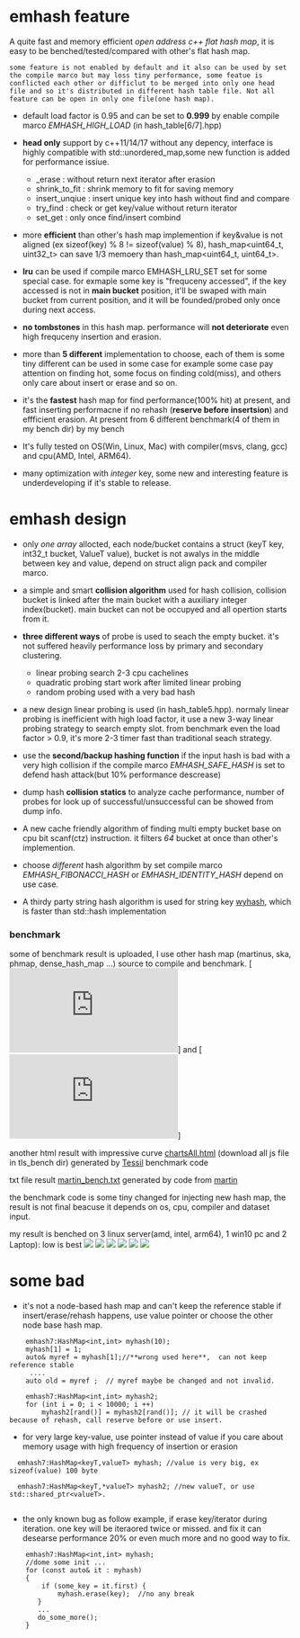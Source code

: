 # emhash feature

A quite fast and memory efficient *open address c++ flat hash map*, it is easy to be benched/tested/compared with other's flat hash map.

    some feature is not enabled by default and it also can be used by set the compile marco but may loss tiny performance, some featue is conflicted each other or difficlut to be merged into only one head file and so it's distributed in different hash table file. Not all feature can be open in only one file(one hash map).

- default load factor is 0.95 and can be set to **0.999** by enable compile marco *EMHASH_HIGH_LOAD* (in hash_table[6/7].hpp)

- **head only** support by c++11/14/17 without any depency, interface is highly compatible with std::unordered_map,some new function is added for performance issiue.
    - _erase :  without return next iterator after erasion
    - shrink_to_fit : shrink memory to fit for saving memory
    - insert_unqiue : insert unique key into hash without find and compare
    - try_find : check or get key/value without return iterator
    - set_get : only once find/insert combind

- more **efficient** than other's hash map implemention if key&value is not aligned (ex sizeof(key) % 8 != sizeof(value) % 8),  hash_map<uint64_t, uint32_t> can save 1/3 memoery than hash_map<uint64_t, uint64_t>.

- **lru** can be used if compile marco EMHASH_LRU_SET set for some special case. for exmaple some key is "frequceny accessed", if the key accessed is not in **main bucket** position, it'll be swaped with main bucket from current position, and it will be founded/probed only once during next access.

- **no tombstones** in this hash map. performance will **not deteriorate** even high frequceny insertion and erasion.
    
- more than **5 different** implementation to choose, each of them is some tiny different can be used in some case
for example some case pay attention on finding hot, some focus on finding cold(miss), and others only care about insert or erase and so on.

- it's the **fastest** hash map for find performance(100% hit) at present, and fast inserting performacne if no rehash (**reserve before insertsion**) and effficient erasion. At present from 6 different benchmark(4 of them in my bench dir) by my bench

- It's fully tested on OS(Win, Linux, Mac) with compiler(msvs, clang, gcc) and cpu(AMD, Intel, ARM64).

- many optimization with *integer* key, some new and interesting feature is underdeveloping if it's stable to release.

# emhash design

- only *one array* allocted, each node/bucket contains a struct (keyT key, int32_t bucket, ValueT value), bucket is not awalys in the middle between key and value, depend on struct align pack and compiler marco.

- a simple and smart **collision algorithm** used for hash collision, collision bucket is linked after the main bucket with a auxiliary integer index(bucket). main bucket can not be occupyed and all opertion starts from it. 

- **three different ways** of probe is used to seach the empty bucket. it's not suffered heavily performance loss by primary and secondary clustering.
   - linear probing search 2-3 cpu cachelines
   - quadratic probing start work after limited linear probing
   - random probing used with a very bad hash

- a new design linear probing is used (in hash_table5.hpp).
	normaly linear probing is inefficient with high load factor, it use a new 3-way linear
probing strategy to search empty slot. from benchmark even the load factor > 0.9, it's more 2-3 timer fast than traditional seach strategy.

- use the **second/backup hashing function** if the input hash is bad with a very high collision if the compile marco *EMHASH_SAFE_HASH* is set to defend hash attack(but 10% performance descrease)

- dump hash **collision statics** to analyze cache performance, number of probes for look up of successful/unsuccessful can be showed from dump info.
 
- A new cache friendly algorithm of finding multi empty bucket base on cpu bit scanf(ctz) instruction. it filters *64* bucket at once than other's implemention.
 
- choose *different* hash algorithm by set compile marco *EMHASH_FIBONACCI_HASH* or *EMHASH_IDENTITY_HASH* depend on use case.

- A thirdy party string hash algorithm is used for string key [wyhash](https://github.com/wangyi-fudan/wyhash), which is faster than std::hash implementation 

### benchmark

some of benchmark result is uploaded, I use other hash map (martinus, ska, phmap, dense_hash_map ...) source to compile and benchmark.
[![Bench All](https://github.com/ktprime/emhash/blob/master/bench/em_bench.cpp)] and [![Bench High Load](https://github.com/ktprime/emhash/blob/master/bench/martin_bench.cpp)]

another html result with impressive curve [chartsAll.html](https://github.com/ktprime/emhash/blob/master/bench/tsl_bench/chartsAll.html) 
(download all js file in tls_bench dir)
generated by [Tessil](https://tessil.github.io/2016/08/29/benchmark-hopscotch-map.html) benchmark code

txt file result [martin_bench.txt](https://github.com/ktprime/emhash/blob/master/bench/martin_bench.txt) generated by code from
[martin](https://github.com/martinus/map_benchmark)

the benchmark code is some tiny changed for injecting new hash map, the result is not final beacuse it depends on os, cpu, compiler and dataset input.

my result is benched on 3 linux server(amd, intel, arm64), 1 win10 pc and 2 Laptop): low is best
![](int64_t_int64_t.png)
![](int_string.png)
![](string_string.png)
![](Struct_int64_t.png)
![](int64_t_Struct.png)
![](int64_t.png)

# some bad
- it's not a node-based hash map and can't keep the reference stable if insert/erase/rehash happens, use value pointer or choose the other node base hash map.
```
    emhash7:HashMap<int,int> myhash(10);
    myhash[1] = 1;
    auto& myref = myhash[1];//**wrong used here**,  can not keep reference stable
     ....
    auto old = myref ;  // myref maybe be changed and not invalid.
       
    emhash7:HashMap<int,int> myhash2;
    for (int i = 0; i < 10000; i ++)
        myhash2[rand()] = myhash2[rand()]; // it will be crashed because of rehash, call reserve before or use insert.
 ```

- for very large key-value, use pointer instead of value if you care about memory usage with high frequency of insertion or erasion
```  
  emhash7:HashMap<keyT,valueT> myhash; //value is very big, ex sizeof(value) 100 byte

  emhash7:HashMap<keyT,*valueT> myhash2; //new valueT, or use std::shared_ptr<valueT>.
  
```

- the only known bug as follow example, if erase key/iterator during iteration. one key will be iteraored twice or missed. and fix it can desearse performance 20% or even much more and no good way to fix.

```
    emhash7:HashMap<int,int> myhash;
    //dome some init ...
    for (const auto& it : myhash)
    {
        if (some_key = it.first) {
            myhash.erase(key);  //no any break
       }
       ...
       do_some_more();
    }
```

